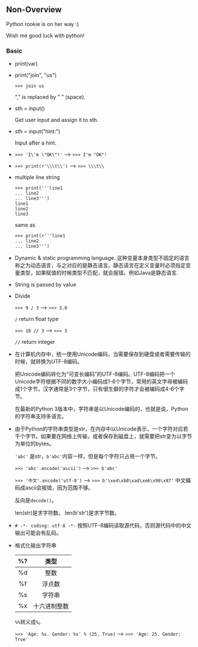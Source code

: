 ## Non-Overview

Python rookie is on her way :)

Wish me good luck with python!

### Basic

- print(var)

- print("join", "us")

  `>>> join us`

  "," is replaced by " " (space).

- sth = input()

  Get user input and assign it to sth.

- sth = input("hint:")

  Input after a hint.

- `>>> 'I\'m \"OK\"!'` --> `>>> I'm "OK"!`

- `>>> print(r'\\\t\\')` --> `>>> \\\t\\`

- multiple line string

  ```
  >>> print('''line1
  ... line2
  ... line3''')
  line1
  line2
  line3
  ```

  same as

  ```
  >>> print(r'''line1
  ... line2
  ... line3''')
  ```

- Dynamic & static programming language. 这种变量本身类型不固定的语言称之为动态语言，与之对应的是静态语言。静态语言在定义变量时必须指定变量类型，如果赋值的时候类型不匹配，就会报错。例如Java是静态语言.

- String is passed by value

- Divide

  `>>> 9 / 3` --> `>>> 3.0`

  `/` return float type

  `>>> 10 // 3` --> `>>> 3`

  `//` return integer

- 在计算机内存中，统一使用Unicode编码，当需要保存到硬盘或者需要传输的时候，就转换为UTF-8编码。

  把Unicode编码转化为“可变长编码”的UTF-8编码。UTF-8编码把一个Unicode字符根据不同的数字大小编码成1-6个字节，常用的英文字母被编码成1个字节，汉字通常是3个字节，只有很生僻的字符才会被编码成4-6个字节。

  在最新的Python 3版本中，字符串是以Unicode编码的，也就是说，Python的字符串支持多语言。

- 由于Python的字符串类型是str，在内存中以Unicode表示，一个字符对应若干个字节。如果要在网络上传输，或者保存到磁盘上，就需要把str变为以字节为单位的bytes。

  `'abc'` 是str，`b'abc'`内容一样，但是每个字符只占用一个字节。

  `>>> 'abc'.encode('ascii')` --> `>>> b'abc'`

  `>>> '中文'.encode('utf-8')` --> `>>> b'\xe4\xb8\xad\xe6\x96\x87'` 中文编码成ascii会报错，因为范围不够。

  反向是`decode()`。

  len(str)是求字符数。 len(b'str')是求字节数。

- `# -*- coding: utf-8 -*-` 按照UTF-8编码读取源代码，否则源代码中的中文输出可能会有乱码。

- 格式化输出字符串

  |%?|类型|
  |:--:|:--:|
  |%d|整数|
  |%f|浮点数|
  |%s|字符串|
  |%x|十六进制整数|

  `%%`转义成`%`。

  `>>> 'Age: %s. Gender: %s' % (25, True)` --> `>>> 'Age: 25. Gender: True'`
